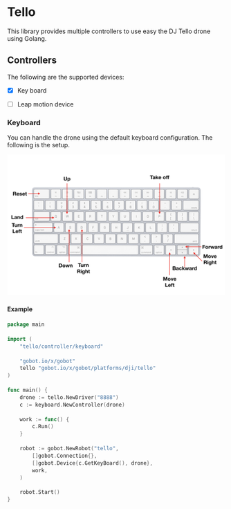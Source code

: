 # Tello

This library provides multiple controllers to use easy the DJ Tello drone using Golang.

## Controllers

The following are the supported devices:

- [x] Key board
- [ ] Leap motion device


### Keyboard

You can handle the drone using the default keyboard  configuration. The following is the setup.

![](./images/keyboard-configuration.png)

#### Example

```go
package main

import (
	"tello/controller/keyboard"

	"gobot.io/x/gobot"
	tello "gobot.io/x/gobot/platforms/dji/tello"
)

func main() {
	drone := tello.NewDriver("8888")
	c := keyboard.NewController(drone)

	work := func() {
		c.Run()
	}

	robot := gobot.NewRobot("tello",
		[]gobot.Connection{},
		[]gobot.Device{c.GetKeyBoard(), drone},
		work,
	)

	robot.Start()
}

```
